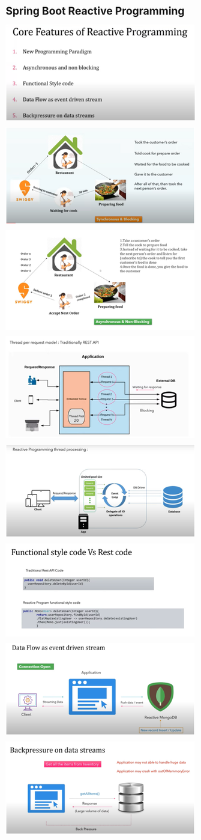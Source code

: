 # Spring Boot Reactive Programming

![](src/main/resources/images/springcloud1.png)

![](src/main/resources/images/springcloud2.png)

![](src/main/resources/images/springcloud3.png)

![](src/main/resources/images/springcloud4.png)

![](src/main/resources/images/springcloud5.png)

![](src/main/resources/images/springcloud6.png)

![](src/main/resources/images/springcloud7.png)

![](src/main/resources/images/springcloud8.png)
